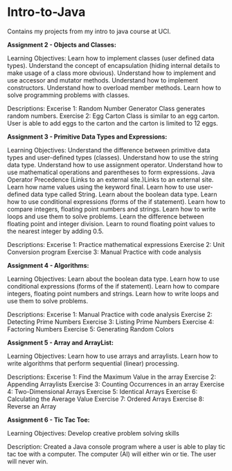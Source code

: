# Intro-to-Java
Contains my projects from my intro to java course at UCI.

<b>Assignment 2 - Objects and Classes: </b>

Learning Objectives:
    Learn how to implement classes (user defined data types).
    Understand the concept of encapsulation (hiding internal details to make usage of a class more obvious).
    Understand how to implement and use accessor and mutator methods.
    Understand how to implement constructors.
    Understand how to overload member methods.
    Learn how to solve programming problems with classes.
 
 Descriptions: 
    Excerise 1: Random Number Generator Class generates random numbers.
    Exercise 2: Egg Carton Class is similar to an egg carton. User is able to 
                add eggs to the carton and the carton is limited to 12 eggs.
                

<b>Assignment 3 - Primitive Data Types and Expressions: </b>
  
  
 Learning Objectives:
    Understand the difference between primitive data types and user-defined types (classes).
    Understand how to use the string data type.
    Understand how to use assignment operator.
    Understand how to use mathematical operations and parentheses to form expressions.
    Java Operator Precedence (Links to an external site.)Links to an external site.
    Learn how name values using the keyword final.
    Learn how to use user-defined data type called String.
    Learn about the boolean data type.
    Learn how to use conditional expressions (forms of the if statement).
    Learn how to compare integers, floating point numbers and strings.
    Learn how to write loops and use them to solve problems.
    Learn the difference between floating point and integer division.
    Learn to round floating point values to the nearest integer by adding 0.5.

Descriptions:
    Excerise 1: Practice mathematical expressions
    Exercise 2: Unit Conversion program
    Exercise 3: Manual Practice with code analysis
    
<b>Assignment 4 - Algorithms:</b>

Learning Objectives:
    Learn about the boolean data type.
    Learn how to use conditional expressions (forms of the if statement).
    Learn how to compare integers, floating point numbers and strings.
    Learn how to write loops and use them to solve problems.

Descriptions:
    Excerise 1: Manual Practice with code analysis
    Exercise 2: Detecting Prime Numbers
    Exercise 3: Listing Prime Numbers
    Exercise 4: Factoring Numbers
    Exercise 5: Generating Random Colors
    
<b>Assignment 5 - Array and ArrayList:</b>
 
 Learning Objectives:
    Learn how to use arrays and arraylists.
    Learn how to write algorithms that perform sequential (linear) processing.

Descriptions:
    Excerise 1: Find the Maximum Value in the array
    Exercise 2: Appending Arraylists
    Exercise 3: Counting Occurrences in an array
    Exercise 4: Two-Dimensional Arrays
    Exercise 5: Identical Arrays
    Exercise 6: Calculating the Average Value
    Exercise 7: Ordered Arrays
    Exercise 8: Reverse an Array
    
<b>Assignment 6 - Tic Tac Toe:</b>
 
 Learning Objectives:
    Develop creative problem solving skills
 
 Description:
    Created a Java console program where a user is able to play tic tac toe with a 
    computer. The computer (AI) will either win or tie. The user will never win.
    
    
